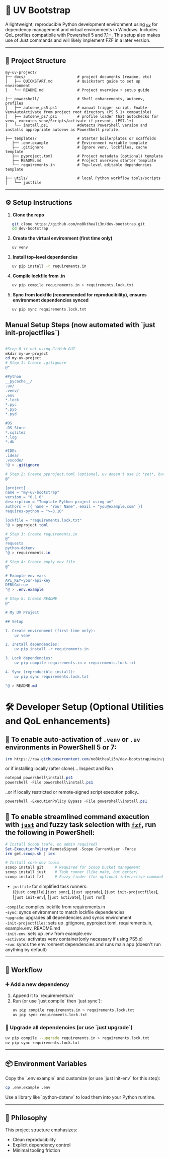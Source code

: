 # 🧬 UV Bootstrap

A lightweight, reproducible Python development environment using [`uv`](https://github.com/astral-sh/uv) for dependency management and virtual environments in Windows.  Includes QoL profiles compatibile with Powershell 5 and 7.1+.  This setup also makes use of Just commands and will likely implement FZF in a later version. 

---

## 📁 Project Structure

```plaintext
my-uv-project/
├── docs/                       # project documents (readme, etc)
│   ├── QUICKSTART.md           # Quickstart guide to set up environment
│   └── README.md               # Project overview + setup guide

├── powershell/                 # Shell enhancements, autoenv, profiles
│   ├── autoenv_ps5.ps1         # manual trigger script, Enable-VenvAutoActivate from project root directory (PS 5.1+ compatible)
│   ├── autoenv_ps7.ps1         # profile loader that autochecks for venv, executes venv/Scripts/activate if present. (PS7.1+)
│   └── install.ps1             #detects PowerShell version and installs appropriate autoenv as PowerShell profile.

├── templates/                  # Starter boilerplates or scaffolds
   ├── .env.example             # Environment variable template
   ├── .gitignore               # Ignore venv, lockfiles, cache template
   ├── pyproject.toml           # Project metadata (optional) template
   ├── README.md                # Project overview starter template
   └── requirements.in          # Top-level editable dependencies template
   
├── utils/                      # local Python workflow tools/scripts
│   └── justfile
```

---

## ⚙️ Setup Instructions

1. **Clone the repo**
```bash
   git clone https://github.com/no0ktheali3n/dev-bootstrap.git
   cd dev-bootstrap
```

2. **Create the virtual environment (first time only)**
```bash
   uv venv
```

3. **Install top-level dependencies**
```bash
   uv pip install -r requirements.in
```

4. **Compile lockfile from .in**
```bash
   uv pip compile requirements.in > requirements.lock.txt
```

5. **Sync from lockfile (recommended for reproducibility), ensures environment dependencies synced**
```bash
   uv pip sync requirements.lock.txt
```


## Manual Setup Steps (now automated with \`just init-projectfiles\`)

```powershell

#Step 0 if not using GitHub GUI
mkdir my-uv-project
cd my-uv-project
# Step 1: Create .gitignore
@"

#Python
__pycache__/
.uv/
.venv/
.env
*.lock
*.pyc
*.pyo
*.pyd

#OS
.DS_Store
*.sqlite3
*.log
*.db

#IDEs
.idea/
.vscode/
"@ > .gitignore

# Step 2: Create pyproject.toml (optional, uv doesn't use it *yet*, but good future-proofing).  Currently not automated; update name and version updating with project
@"

[project]
name = "my-uv-bootstrap"
version = "0.1.0"
description = "Template Python project using uv"
authors = [{ name = "Your Name", email = "you@example.com" }]
requires-python = ">=3.10"

lockfile = "requirements.lock.txt"
"@ > pyproject.toml

# Step 3: Create requirements.in
@"
requests
python-dotenv
"@ > requirements.in

# Step 4: Create empty env file
@"

# Example env vars
API_KEY=your-api-key
DEBUG=true
"@ > .env.example

# Step 5: Create README
@"

# My UV Project

## Setup

1. Create environment (first time only):
    uv venv

2. Install dependencies:
    uv pip install -r requirements.in

3. Lock dependencies:
    uv pip compile requirements.in > requirements.lock.txt

4. Sync (reproducible install):
    uv pip sync requirements.lock.txt

"@ > README.md

```

# 🛠️ Developer Setup (Optional Utilities and QoL enhancements)

## 🧪 To enable auto-activation of `.venv` or `.uv` environments in PowerShell 5 or 7:

```powershell
irm https://raw.githubusercontent.com/no0ktheali3n/dev-bootstrap/main/powershell/install.ps1 | iex
```

or if installing locally (after clone)...
Inspect and Run
```powershell
notepad powershell\install.ps1
powershell -File powershell\install.ps1
```

..or if locally restricted or remote-signed script execution policy..
```powershell
powershell -ExecutionPolicy Bypass -File powershell\install.ps1
```



## 🧪 To enable streamlined command execution with [`just`](https://github.com/casey/just) and fuzzy task selection with [`fzf`](https://github.com/junegunn/fzf), run the following in PowerShell:


```powershell
# Install Scoop (safe, no admin required)
Set-ExecutionPolicy RemoteSigned -Scope CurrentUser -Force
irm get.scoop.sh | iex

# Install core dev tools
scoop install git     # Required for Scoop bucket management
scoop install just    # Task runner (like make, but better)
scoop install fzf     # Fuzzy finder (for optional interactive command selection)
```

- `justfile` for simplified task runners:   
([`just compile`],[`just sync`], [`just upgrade`], [`just init-projectfiles`], [`just init-env`], [`just activate`], [`just run`])

-`compile`:            compiles lockfile from requirements.in  
-`sync`:               syncs environment to match lockfile dependencies  
-`upgrade`:            upgrades all dependencies and syncs environment  
-`init-projectfiles`:  sets up .gitignore, pyproject.toml, requirements.in, example.env, README.md  
-`init-env`:           sets up .env from example.env  
-`activate`:           activates venv container(only necessary if using PS5.x)  
-`run`:                syncs the environment dependencies and runs main app (doesn't run anything by default)  

---

## 🔄 Workflow

### ➕ Add a new dependency
1. Append it to \`requirements.in\`  
2. Run (or use \`just compile\` then \`just sync`\):
   ```bash
   uv pip compile requirements.in > requirements.lock.txt
   uv pip sync requirements.lock.txt
   ```

### 🔼 Upgrade all dependencies (or use \`just upgrade\`)
```bash
uv pip compile --upgrade requirements.in > requirements.lock.txt
uv pip sync requirements.lock.txt
```

---

## 📦 Environment Variables

Copy the \`.env.example\` and customize (or use \`just init-env\` for this step):
```bash
cp .env.example .env
```

Use a library like \`python-dotenv\` to load them into your Python runtime.

---

## 🧠 Philosophy

This project structure emphasizes:
- Clean reproducibility
- Explicit dependency control
- Minimal tooling friction